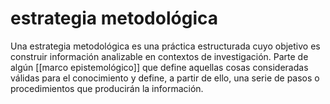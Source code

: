 # estrategia metodológica
Una estrategia metodológica es una práctica estructurada cuyo objetivo es construir información analizable en contextos de investigación. Parte de algún [[marco epistemológico]] que define aquellas cosas consideradas válidas para el conocimiento y define, a partir de ello, una serie de pasos o procedimientos que producirán la información.
